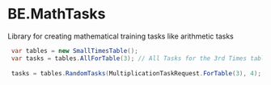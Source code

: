 # BE.MathTasks
Library for creating mathematical training tasks like arithmetic tasks
```csharp
 var tables = new SmallTimesTable();
 var tasks = tables.AllForTable(3); // All Tasks for the 3rd Times table
 
 tasks = tables.RandomTasks(MultiplicationTaskRequest.ForTable(3), 4); //4 Tasks of the 3rd timestable
 
 
 ```
